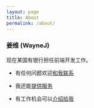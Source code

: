 ```yaml
---
layout: page
title: About
permalink: /about/
---
```


### 姜维 (WayneJ)

现在某国有银行担任前端开发工作。

* 有任何问题欢迎[和我联系](mailto:feeldesignstudio@gmail.com)

* 我还能[提供服务](http://www.veizen.com)

* 有工作机会可以[介绍给我](mailto:feeldesignstudio@gmail.com)

